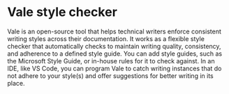 # Vale style checker

Vale is an open-source tool that helps technical writers enforce consistent writing styles across their documentation. It works as a flexible style checker that automatically checks to maintain writing quality, consistency, and adherence to a defined style guide. You can add style guides, such as the Microsoft Style Guide, or in-house rules for it to check against. In an IDE, like VS Code, you can program Vale to catch writing instances that do not adhere to your style(s) and offer suggestions for better writing in its place. 